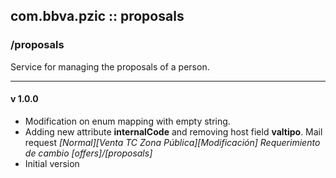 ## com.bbva.pzic :: proposals
### /proposals
Service for managing the proposals of a person.

***
#### v 1.0.0
- Modification on enum mapping with empty string.
- Adding new attribute **internalCode** and removing host field **valtipo**. Mail request *[Normal][Venta TC Zona Pública][Modificación] Requerimiento de cambio [offers]/[proposals]*
- Initial version
